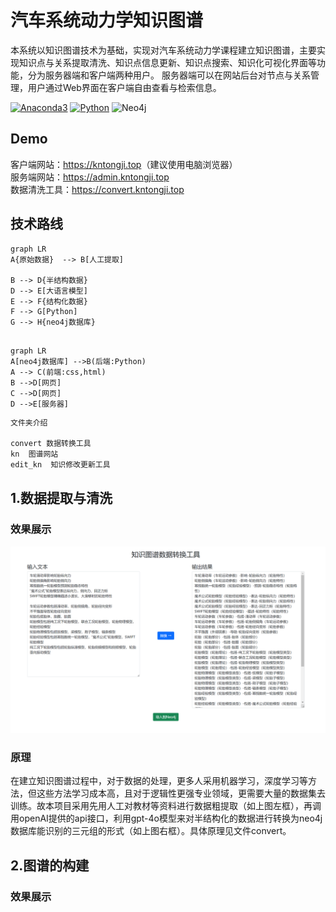 # 汽车系统动力学知识图谱

本系统以知识图谱技术为基础，实现对汽车系统动力学课程建立知识图谱，主要实现知识点与关系提取清洗、知识点信息更新、知识点搜索、知识化可视化界面等功能，分为服务器端和客户端两种用户。 服务器端可以在网站后台对节点与关系管理，用户通过Web界面在客户端自由查看与检索信息。
<p>
    <a href="https://www.anaconda.com/products/individual#Downloads"><img src="https://img.shields.io/badge/Anaconda3-24.9.2-44a833?logo=anaconda&style=flat" alt="Anaconda3"/></a>
    <a href="https://www.python.org/downloads/windows/"><img src="https://img.shields.io/badge/Python-3.12.7-3975a5?logo=python&style=flat" alt="Python"/></a>
<img src="https://img.shields.io/badge/Neo4j-5.25.1-6dce9d?logo=neo4j&style=flat" alt="Neo4j"/></a>
   
## Demo

客户端网站：<https://kntongji.top>（建议使用电脑浏览器） \
服务端网站：<https://admin.kntongji.top>\
数据清洗工具：<https://convert.kntongji.top>



## 技术路线
```mermaid
graph LR
A{原始数据}  --> B[人工提取]

B --> D{半结构数据}
D --> E[大语言模型]
E --> F{结构化数据}
F --> G[Python]
G --> H{neo4j数据库}
```
```mermaid

graph LR
A[neo4j数据库] -->B(后端:Python)
A --> C(前端:css,html)
B -->D[网页]
C -->D[网页]
D -->E[服务器]
```


```powershell
文件夹介绍

convert 数据转换工具
kn  图谱网站
edit_kn  知识修改更新工具
```

## 1.数据提取与清洗
### 效果展示
![原始数据](https://github.com/gxhoo1/Knowledge_Graph/blob/main/data/%E6%95%B0%E6%8D%AE%E6%B8%85%E6%B4%97.png?raw=true)   
### 原理
在建立知识图谱过程中，对于数据的处理，更多人采用机器学习，深度学习等方法，但这些方法学习成本高，且对于逻辑性更强专业领域，更需要大量的数据集去训练。故本项目采用先用人工对教材等资料进行数据粗提取（如上图左框），再调用openAI提供的api接口，利用gpt-4o模型来对半结构化的数据进行转换为neo4j数据库能识别的三元组的形式（如上图右框）。具体原理见文件convert。

## 2.图谱的构建
### 效果展示


    

